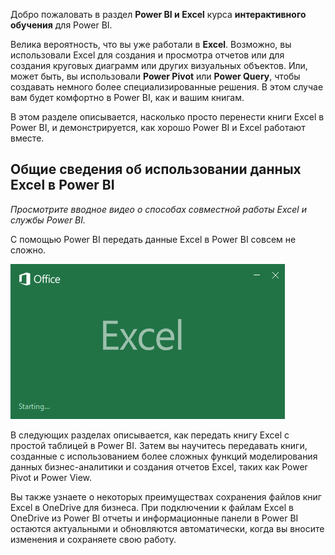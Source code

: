 Добро пожаловать в раздел **Power BI и Excel** курса **интерактивного обучения** для Power BI.

Велика вероятность, что вы уже работали в **Excel**. Возможно, вы использовали Excel для создания и просмотра отчетов или для создания круговых диаграмм или других визуальных объектов. Или, может быть, вы использовали **Power Pivot** или **Power Query**, чтобы создавать немного более специализированные решения. В этом случае вам будет комфортно в Power BI, как и вашим книгам.

В этом разделе описывается, насколько просто перенести книги Excel в Power BI, и демонстрируется, как хорошо Power BI и Excel работают вместе.

## <a name="introduction-to-using-excel-data-in-power-bi"></a>Общие сведения об использовании данных Excel в Power BI
*Просмотрите вводное видео о способах совместной работы Excel и службы Power BI.*

С помощью Power BI передать данные Excel в Power BI совсем не сложно.

![](media/5-1-intro-excel-data/5-1_1.png)

В следующих разделах описывается, как передать книгу Excel с простой таблицей в Power BI. Затем вы научитесь передавать книги, созданные с использованием более сложных функций моделирования данных бизнес-аналитики и создания отчетов Excel, таких как Power Pivot и Power View.

Вы также узнаете о некоторых преимуществах сохранения файлов книг Excel в OneDrive для бизнеса. При подключении к файлам Excel в OneDrive из Power BI отчеты и информационные панели в Power BI остаются актуальными и обновляются автоматически, когда вы вносите изменения и сохраняете свою работу.


